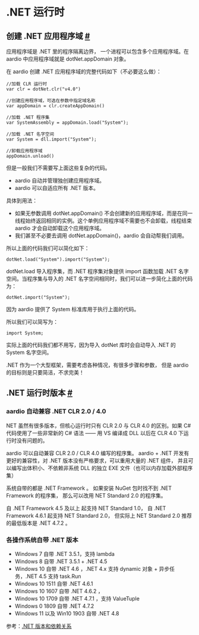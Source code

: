 
# .NET 运行时

## 创建 .NET 应用程序域 <a id="appDomain" href="#appDomain">&#x23;</a>


应用程序域是 .NET 里的程序隔离边界，
一个进程可以包含多个应用程序域。在 aardio 中应用程序域就是 dotNet.appDomain 对象。


在 aardio 创建 .NET 应用程序域的完整代码如下（不必要这么做）：

```aardio
//加载 CLR 运行时
var clr = dotNet.clr("v4.0")

//创建应用程序域，可选在参数中指定域名称
var appDomain = clr.createAppDomain() 

//加载 .NET 程序集
var SystemAssembly = appDomain.load("System"); 

//加载 .NET 名字空间
var System = dll.import("System");

//卸载应用程序域
appDomain.unload() 
```

但是一般我们不需要写上面这些复杂的代码。

- aardio 自动并管理独创建应用程序域。
- aardio 可以自适应所有 .NET 版本。
 
具体到用法：

- 如果无参数调用 dotNet.appDomain() 不会创建新的应用程序域，而是在同一线程始终返回相同的实例。这个单例应用程序域不需要也不会卸载，线程结束 aardio 才会自动卸载这个应用程序域。
- 我们甚至不必要去调用 dotNet.appDomain()，aardio 会自动帮我们调用。

所以上面的代码我们可以简化如下：

```aardio
dotNet.load("System").import("System");
```

dotNet.load 导入程序集，而 .NET 程序集对象提供 import 函数加载 .NET 名字空间。当程序集与导入的 .NET 名字空间相同时，我们可以进一步简化上面的代码为：

```aardio
dotNet.import("System");
```

因为 aardio 提供了 System 标准库用于执行上面的代码。

所以我们可以简写为：

```aardio
import System;
```

实际上面的代码我们都不用写，因为导入 dotNet 库时会自动导入 .NET 的 System 名字空间。

.NET 作为一个大型框架，需要考虑各种情况，有很多步骤和参数，
但是 aardio 的目标则是只要简洁，不求完美！


## .NET 运行时版本 <a id="versions" href="#versions">&#x23;</a>

### aardio 自动兼容 .NET CLR 2.0 / 4.0

NET 虽然有很多版本，但核心运行时只有 CLR 2.0 与 CLR 4.0 的区别。如果 C# 代码使用了一些非常新的 C# 语法 —— 用 VS 编译成 DLL 以后在 CLR 4.0 下运行时没有问题的。

aardio 可以自动兼容 CLR 2.0 / CLR 4.0 编写的程序集。
aardio + .NET 开发有更好的兼容性，对 .NET 版本没有严格要求，可以重用大量的 .NET 组件，
并且可以编写出体积小、不依赖非系统 DLL 的独立 EXE 文件（也可以内存加载外部程序集）

系统自带的都是 .NET Framework 。
如果安装 NuGet 包时找不到 .NET Framework 的程序集，
那么可以改用 NET Standard  2.0 的程序集。

自 .NET Framework 4.5 及以上 起支持 NET Standard  1.0，
自 .NET Framework 4.6.1 起支持 NET Standard  2.0，
但实际上  NET Standard  2.0 推荐的最低版本是 .NET 4.7.2 。  

### 各操作系统自带 .NET 版本

- Windows 7 自带 .NET 3.5.1，支持 lambda
- Windows 8 自带 .NET 3.5.1 + .NET 4.5 
- Windows 10 自带 .NET 4.6 ，.NET 4.x 支持 dynamic 对象 + 异步任务，.NET 4.5 支持 task.Run 
- Windows 10 1511 自带 .NET 4.6.1
- Windows 10 1607 自带 .NET 4.6.2 ，
- Windows 10 1709 自带 .NET 4.7.1 ，支持 ValueTuple
- Windows 0 1809 自带 .NET 4.7.2
- Windows 11 以及 Win10 1903 自带 .NET 4.8

参考：[.NET 版本和依赖关系](https://learn.microsoft.com/zh-cn/dotnet/framework/migration-guide/versions-and-dependencies)

